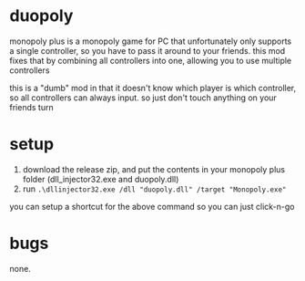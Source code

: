 # duopoly
monopoly plus is a monopoly game for PC that unfortunately only supports a single controller, so you have to pass it around to your friends.
this mod fixes that by combining all controllers into one, allowing you to use multiple controllers

this is a "dumb" mod in that it doesn't know which player is which controller, so all controllers can always input. so just don't touch anything on your
friends turn

# setup

1. download the release zip, and put the contents in your monopoly plus folder (dll_injector32.exe and duopoly.dll)
2. run `.\dllinjector32.exe /dll "duopoly.dll" /target "Monopoly.exe"`

you can setup a shortcut for the above command so you can just click-n-go

# bugs
none.
